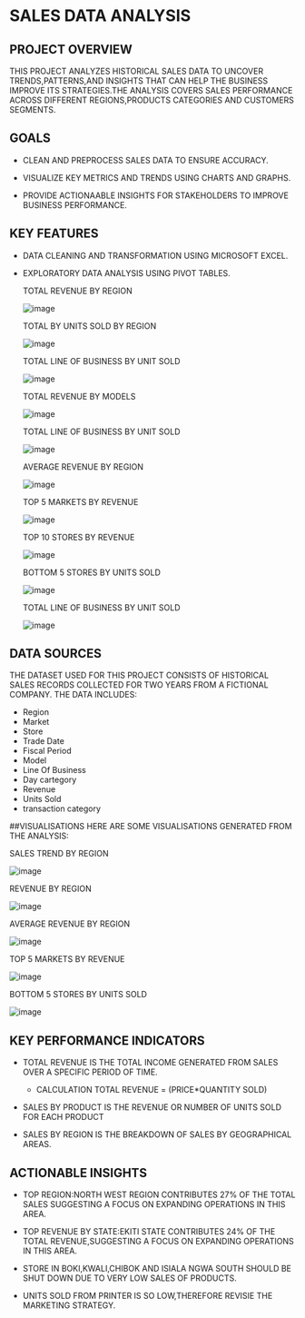 # SALES DATA ANALYSIS

## PROJECT OVERVIEW
THIS PROJECT ANALYZES HISTORICAL SALES DATA TO UNCOVER TRENDS,PATTERNS,AND INSIGHTS THAT CAN HELP THE BUSINESS IMPROVE ITS STRATEGIES.THE ANALYSIS COVERS SALES PERFORMANCE ACROSS DIFFERENT REGIONS,PRODUCTS CATEGORIES AND CUSTOMERS SEGMENTS.

## GOALS
- CLEAN AND PREPROCESS SALES DATA TO ENSURE ACCURACY.

- VISUALIZE KEY METRICS AND TRENDS USING CHARTS AND GRAPHS.

- PROVIDE ACTIONAABLE INSIGHTS FOR STAKEHOLDERS TO IMPROVE BUSINESS PERFORMANCE.

## KEY FEATURES
- DATA CLEANING AND TRANSFORMATION USING MICROSOFT EXCEL.

- EXPLORATORY DATA ANALYSIS USING PIVOT TABLES.
  
  TOTAL REVENUE BY REGION	
	
  ![image](https://github.com/user-attachments/assets/fa065feb-94a7-4a5a-9c1f-8fb58cd7e5dd)

  TOTAL BY UNITS SOLD BY REGION		

  ![image](https://github.com/user-attachments/assets/b2fabf85-f8a4-4cd0-856c-f48c87c6947b)

  TOTAL LINE OF BUSINESS BY UNIT SOLD		
	
  ![image](https://github.com/user-attachments/assets/221fcce3-4879-4e4e-80ad-32698f3c04db)

  
  TOTAL REVENUE BY MODELS	

  ![image](https://github.com/user-attachments/assets/907bc4bd-1a85-4a53-bd6f-9e4f6a8f53b6)

  TOTAL LINE OF BUSINESS BY UNIT SOLD		

  ![image](https://github.com/user-attachments/assets/1ddf5dbc-2a6d-4c49-aed5-f272a5c17a79)

  AVERAGE  REVENUE BY REGION	
	
  ![image](https://github.com/user-attachments/assets/2ada411f-7e34-4736-b5a8-8d9bcc4d22ab)

  TOP 5 MARKETS BY REVENUE	

  ![image](https://github.com/user-attachments/assets/ae778fc3-2877-4999-9a8c-dba790e7e05d)

  TOP 10 STORES BY REVENUE	

  ![image](https://github.com/user-attachments/assets/92ce8a34-9e75-48b2-87df-12700327b0df)

  BOTTOM 5 STORES BY UNITS SOLD		
	
  ![image](https://github.com/user-attachments/assets/5c02a042-23ad-4519-b7e8-c061c8b551e1)

  TOTAL LINE OF BUSINESS BY UNIT SOLD	
 
  ![image](https://github.com/user-attachments/assets/a38bf0db-9b16-4769-899a-5477a59eb2dc)



## DATA SOURCES
THE DATASET USED FOR THIS PROJECT CONSISTS OF HISTORICAL SALES RECORDS COLLECTED FOR TWO YEARS FROM A FICTIONAL  COMPANY.
THE DATA INCLUDES:
- Region
- Market
- Store
- Trade Date
- Fiscal Period
- Model
- Line Of Business
- Day cartegory
- Revenue
- Units Sold
- transaction category

##VISUALISATIONS
HERE ARE SOME VISUALISATIONS GENERATED FROM THE ANALYSIS:

SALES TREND BY REGION

![image](https://github.com/user-attachments/assets/81700fe6-66a0-4a61-b6d3-63a6037fcf70)

REVENUE BY REGION

![image](https://github.com/user-attachments/assets/505e92ba-2d4a-48f3-a997-5dfcb114ffd4)

AVERAGE REVENUE BY REGION

![image](https://github.com/user-attachments/assets/7f06ace7-39aa-48ab-b812-c455c52051ee)

TOP 5 MARKETS BY REVENUE

![image](https://github.com/user-attachments/assets/4ce4b976-140c-479a-8ead-a8cc7f5ab595)

BOTTOM 5 STORES BY UNITS SOLD

![image](https://github.com/user-attachments/assets/c26c1b48-cc16-484d-99dc-3a4a461022cf)


## KEY PERFORMANCE INDICATORS
- TOTAL REVENUE IS THE TOTAL INCOME GENERATED FROM SALES OVER A SPECIFIC PERIOD OF TIME.
  - CALCULATION
    TOTAL REVENUE = (PRICE*QUANTITY SOLD)

- SALES BY PRODUCT IS THE REVENUE OR NUMBER OF UNITS SOLD FOR EACH PRODUCT

- SALES BY REGION IS THE BREAKDOWN OF SALES BY GEOGRAPHICAL AREAS.



## ACTIONABLE INSIGHTS

 - TOP REGION:NORTH WEST REGION CONTRIBUTES  27% OF THE TOTAL SALES SUGGESTING A FOCUS ON EXPANDING OPERATIONS IN THIS AREA.

   
 - TOP REVENUE BY STATE:EKITI STATE CONTRIBUTES 24% OF THE TOTAL REVENUE,SUGGESTING A FOCUS ON EXPANDING OPERATIONS IN THIS AREA.

 -  STORE IN BOKI,KWALI,CHIBOK AND ISIALA NGWA SOUTH SHOULD BE SHUT DOWN DUE TO VERY LOW SALES OF PRODUCTS.

 -  UNITS SOLD FROM PRINTER IS SO LOW,THEREFORE REVISIE THE MARKETING STRATEGY. 
